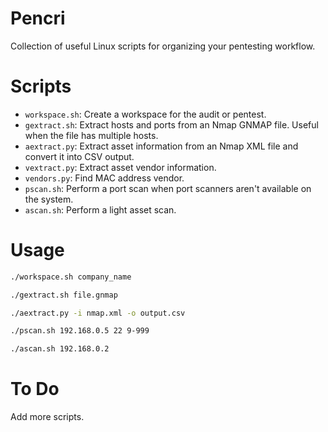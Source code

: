 # Pencri

Collection of useful Linux scripts for organizing your pentesting workflow.

# Scripts

- `workspace.sh`: Create a workspace for the audit or pentest.
- `gextract.sh`: Extract hosts and ports from an Nmap GNMAP file. Useful when the file has multiple hosts.
- `aextract.py`: Extract asset information from an Nmap XML file and convert it into CSV output.
- `vextract.py`: Extract asset vendor information.
- `vendors.py`: Find MAC address vendor.
- `pscan.sh`: Perform a port scan when port scanners aren't available on the system.
- `ascan.sh`: Perform a light asset scan.

# Usage

```sh
./workspace.sh company_name
```

```sh
./gextract.sh file.gnmap
```

```sh
./aextract.py -i nmap.xml -o output.csv
```

```sh
./pscan.sh 192.168.0.5 22 9-999
```

```sh
./ascan.sh 192.168.0.2
```

# To Do

Add more scripts.
